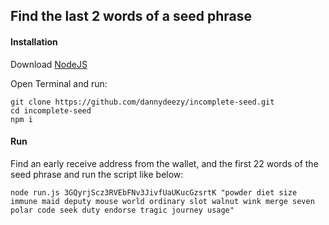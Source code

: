 ## Find the last 2 words of a seed phrase

#### Installation

Download [NodeJS](https://nodejs.org/en/)

Open Terminal and run:

```
git clone https://github.com/dannydeezy/incomplete-seed.git
cd incomplete-seed
npm i
```

#### Run
Find an early receive address from the wallet, and the first 22 words of the seed phrase and run the script like below:
```
node run.js 3GQyrjScz3RVEbFNv3JivfUaUKucGzsrtK "powder diet size immune maid deputy mouse world ordinary slot walnut wink merge seven polar code seek duty endorse tragic journey usage"
```
